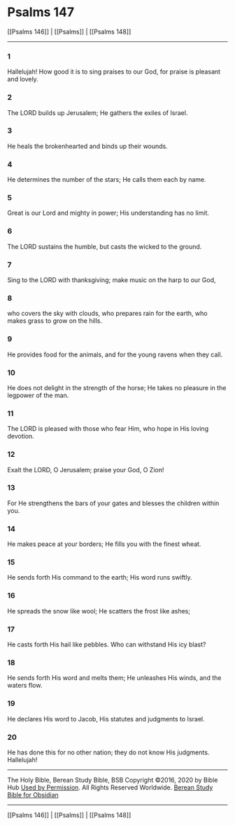 # Psalms 147

[[Psalms 146]] | [[Psalms]] | [[Psalms 148]]

---

### 1
Hallelujah! How good it is to sing praises to our God, for praise is pleasant and lovely.

### 2
The LORD builds up Jerusalem; He gathers the exiles of Israel.

### 3
He heals the brokenhearted and binds up their wounds.

### 4
He determines the number of the stars; He calls them each by name.

### 5
Great is our Lord and mighty in power; His understanding has no limit.

### 6
The LORD sustains the humble, but casts the wicked to the ground.

### 7
Sing to the LORD with thanksgiving; make music on the harp to our God,

### 8
who covers the sky with clouds, who prepares rain for the earth, who makes grass to grow on the hills.

### 9
He provides food for the animals, and for the young ravens when they call.

### 10
He does not delight in the strength of the horse; He takes no pleasure in the legpower of the man.

### 11
The LORD is pleased with those who fear Him, who hope in His loving devotion.

### 12
Exalt the LORD, O Jerusalem; praise your God, O Zion!

### 13
For He strengthens the bars of your gates and blesses the children within you.

### 14
He makes peace at your borders; He fills you with the finest wheat.

### 15
He sends forth His command to the earth; His word runs swiftly.

### 16
He spreads the snow like wool; He scatters the frost like ashes;

### 17
He casts forth His hail like pebbles. Who can withstand His icy blast?

### 18
He sends forth His word and melts them; He unleashes His winds, and the waters flow.

### 19
He declares His word to Jacob, His statutes and judgments to Israel.

### 20
He has done this for no other nation; they do not know His judgments. Hallelujah!

---

The Holy Bible, Berean Study Bible, BSB
Copyright ©2016, 2020 by Bible Hub
[Used by Permission](https://berean.bible/terms.htm). All Rights Reserved Worldwide.
[Berean Study Bible for Obsidian](https://github.com/gapmiss/berean-study-bible-for-obsidian)

---

[[Psalms 146]] | [[Psalms]] | [[Psalms 148]]

